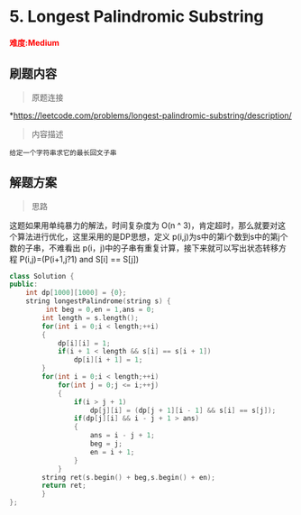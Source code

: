 # 5. Longest Palindromic Substring

**<font color=red>难度:Medium</font>**

## 刷题内容

> 原题连接

*https://leetcode.com/problems/longest-palindromic-substring/description/

> 内容描述

```
给定一个字符串求它的最长回文子串

```

## 解题方案

> 思路


这题如果用单纯暴力的解法，时间复杂度为 O(n ^ 3)，肯定超时，那么就要对这个算法进行优化，这里采用的是DP思想，定义 p(i,j)为s中的第i个数到s中的第j个数的子串，不难看出 p(i，j)中的子串有重复计算，接下来就可以写出状态转移方程 P(i,j)=(P(i+1,j?1) and S[i] == S[j])
```cpp
class Solution {
public:
    int dp[1000][1000] = {0};
    string longestPalindrome(string s) {
		 int beg = 0,en = 1,ans = 0;
		int length = s.length();
		for(int i = 0;i < length;++i)
		{
			dp[i][i] = 1;
			if(i + 1 < length && s[i] == s[i + 1])
				dp[i][i + 1] = 1;
		}
		for(int i = 0;i < length;++i)
			for(int j = 0;j <= i;++j)
			{
				if(i > j + 1)
					dp[j][i] = (dp[j + 1][i - 1] && s[i] == s[j]);
				if(dp[j][i] && i - j + 1 > ans)
				{
					ans = i - j + 1;
					beg = j;
					en = i + 1;
				}
			}
		string ret(s.begin() + beg,s.begin() + en);
		return ret;
		}
};
```
